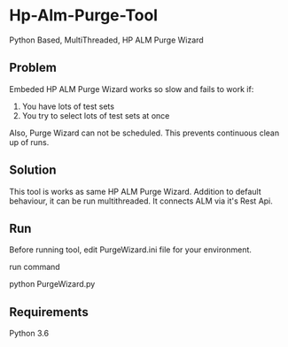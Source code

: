 # Hp-Alm-Purge-Tool

Python Based, MultiThreaded, HP ALM Purge Wizard

Problem
--------------------
Embeded HP ALM Purge Wizard works so slow and fails to work if:
1. You have lots of test sets
2. You try to select lots of test sets at once

Also, Purge Wizard can not be scheduled. This prevents continuous clean up of runs.

Solution
-------------------
This tool is works as same HP ALM Purge Wizard. Addition to default behaviour, it can be run multithreaded. 
It connects ALM via it's Rest Api.

Run
-------------------
Before running tool, edit PurgeWizard.ini file for your environment. 

run command

python PurgeWizard.py

Requirements
-------------------
Python 3.6

